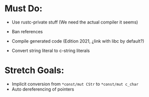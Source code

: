 # Must Do:

* Use rustc-private stuff (We need the actual compiler it seems)

* Ban references
* Compile generated code (Edition 2021, ¿link with libc by default?)
* Convert string literal to c-string literals

# Stretch Goals:

* Implicit conversion from `*const/mut CStr` to `*const/mut c_char`
* Auto dereferencing of pointers

